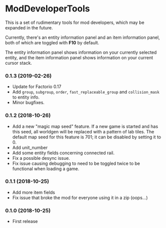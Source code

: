 # ModDeveloperTools

This is a set of rudimentary tools for mod developers, which may be expanded in the future.

Currently, there's an entity information panel and an item information panel, both of which are toggled with **F10** 
by default.

The entity information panel shows information on your currently selected entity, and the item information panel
shows information on your current cursor stack.

### 0.1.3 (2019-02-26)
 * Update for Factorio 0.17
 * Add `group`, `subgroup`, `order`, `fast_replaceable_group` and `collision_mask` to entity info.
 * Minor bugfixes.

### 0.1.2 (2018-10-26)
 * Add a new "magic map seed" feature.  If a new game is started and has this seed, all worldgen will be replaced with
   a pattern of lab tiles.  The default map seed for this feature is 701; it can be disabled by setting it to 0.
 * Add unit_number
 * Add some entity fields concerning connected rail.
 * Fix a possible desync issue.
 * Fix issue causing debugging to need to be toggled twice to be functional when loading a game.
 
### 0.1.1 (2018-10-25)
 
* Add more item fields
* Fix issue that broke the mod for everyone using it in a zip (oops...)

### 0.1.0 (2018-10-25)
 
* First release
